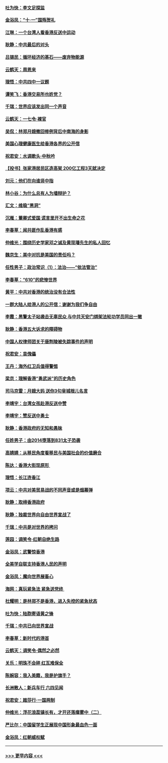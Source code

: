 #### [吐为快：李文足探监](../pages/nsc993/n11509622.md?t=09102111) 
#### [金浴凤：“十‧一”国殇贺礼](../pages/nsc993/n11509593.md?t=09102111) 
#### [江琳：一个台湾人看香港反送中运动](../pages/nsc993/n11509211.md?t=09102111) 
#### [耿静：中共最后的对头](../pages/nsc993/n11508308.md?t=09102111) 
#### [吕锡民：循环经济的基石——废弃物能源](../pages/nsc993/n11508212.md?t=09102111) 
#### [云鹤天：周恩来](../pages/nsc993/n11508055.md?t=09102111) 
#### [理悟：中共四中一议题](../pages/nsc993/n11507782.md?t=09102111) 
#### [谭笑飞：香港交易所也姓党？](../pages/nsc993/n11507753.md?t=09102111) 
#### [千瑞：世界应该发出同一个声音](../pages/nsc993/n11507290.md?t=09102111) 
#### [云鹤天：一七令‧裸官](../pages/nsc993/n11507177.md?t=09102111) 
#### [吴侃：林郑月娥撤回修例背后中南海的身影](../pages/nsc993/n11506876.md?t=09102111) 
#### [美国心理健康医生给香港各界的公开信](../pages/nsc993/n11506809.md?t=09102111) 
#### [祝君安：水调歌头‧中秋吟](../pages/nsc993/n11506758.md?t=09102111) 
#### [【投书】张家港居民区造高架 200亿工程3天就决定](../pages/nsc993/n11506682.md?t=09102111) 
#### [刘元：他们在向谁竖中指](../pages/nsc993/n11505384.md?t=09102111) 
#### [林小谷：为什么总有人为墙辩护？](../pages/nsc993/n11505226.md?t=09102111) 
#### [汇文：维稳“黑洞”](../pages/nsc993/n11504347.md?t=09102111) 
#### [沉雁：董卿式爱国 谎言里开不出生命之花](../pages/nsc993/n11503215.md?t=09102111) 
#### [李春草：闻共匪作乱香港有感](../pages/nsc993/n11503072.md?t=09102111) 
#### [仲维光：围绕历史学家邓之诚及黄现璠先生的私人回忆](../pages/nsc993/n11501330.md?t=09102111) 
#### [魏京生：美中对抗是美国的责任吗？](../pages/nsc993/n11500723.md?t=09102111) 
#### [任性男子：政治常识（1）：法治——“依法管治”](../pages/nsc993/n11500791.md?t=09102111) 
#### [李春草：“610”的悲惨世界](../pages/nsc993/n11501141.md?t=09102111) 
#### [黄平：中共对香港的统治没有合法性](../pages/nsc993/n11499473.md?t=09102111) 
#### [一群大陆人给港人的公开信：谢谢为我们争自由](../pages/nsc993/n11500402.md?t=09102111) 
#### [李霞：黑警太子站袭击无辜民众 与中共天安门绑架法轮功学员同出一辙](../pages/nsc993/n11499805.md?t=09102111) 
#### [耿静：香港五大诉求的障碍物](../pages/nsc993/n11497578.md?t=09102111) 
#### [中国人权律师团关于唐荆陵被失踪事件的声明](../pages/nsc993/n11500014.md?t=09102111) 
#### [祝君安：哀傀儡](../pages/nsc993/n11499776.md?t=09102111) 
#### [王丹：海外红卫兵值得警惕](../pages/nsc993/n11498138.md?t=09102111) 
#### [梁京：理解香港“勇武派”的历史角色](../pages/nsc993/n11498006.md?t=09102111) 
#### [司马京雷：月娥大妈  送你3句皇城根儿名言](../pages/nsc993/n11497885.md?t=09102111) 
#### [李靖宇：台湾女孩赴港反送中赞](../pages/nsc993/n11497721.md?t=09102111) 
#### [李靖宇：赞反送中勇士](../pages/nsc993/n11497452.md?t=09102111) 
#### [耿静：香港政府的无知和愚昧](../pages/nsc993/n11494238.md?t=09102111) 
#### [任姓男子：由2014堕落到831太子恐袭](../pages/nsc993/n11496683.md?t=09102111) 
#### [高婧婧：从移民角度看移民与美国社会的价值磨合](../pages/nsc993/n11495757.md?t=09102111) 
#### [陈达：香港大街现原形 ](../pages/nsc993/n11495441.md?t=09102111) 
#### [理悟：长江连香江](../pages/nsc993/n11495377.md?t=09102111) 
#### [项云：中共对美贸易战的不同声音或是烟幕弹](../pages/nsc993/n11494929.md?t=09102111) 
#### [耿静：取缔香港政府](../pages/nsc993/n11494218.md?t=09102111) 
#### [耿静：独裁世界向自由世界宣战了](../pages/nsc993/n11494190.md?t=09102111) 
#### [千瑞：中共是对世界的拷问](../pages/nsc993/n11493021.md?t=09102111) 
#### [莲园：调笑令‧红朝自绝生路](../pages/nsc993/n11493011.md?t=09102111) 
#### [金浴凤：武警惊香港](../pages/nsc993/n11492994.md?t=09102111) 
#### [全美学自联支持香港人民的声明](../pages/nsc993/n11492630.md?t=09102111) 
#### [金浴凤：魔向世界展畜心](../pages/nsc993/n11492599.md?t=09102111) 
#### [海网：真玩紧急法 紧急送党终 ](../pages/nsc993/n11492535.md?t=09102111) 
#### [杜耀明：是林郑不是香港，进入失控的紧急状态](../pages/nsc993/n11491420.md?t=09102111) 
#### [吐为快：陆胞寄语黄之锋](../pages/nsc993/n11491117.md?t=09102111) 
#### [千瑞：中共已向世界宣战](../pages/nsc993/n11490123.md?t=09102111) 
#### [李春草：新时代的港首](../pages/nsc993/n11489864.md?t=09102111) 
#### [云鹤天：调笑令·偶然之必然](../pages/nsc993/n11489701.md?t=09102111) 
#### [关乐：明珠不会碎 红瓦难保全](../pages/nsc993/n11489647.md?t=09102111) 
#### [陈婉容：我入美籍，我是护旗手？](../pages/nsc993/n11487908.md?t=09102111) 
#### [长洲散人：新兵车行 六四见闻](../pages/nsc993/n11487729.md?t=09102111) 
#### [祝君安：踏莎行‧一国两制](../pages/nsc993/n11487699.md?t=09102111) 
#### [仲维光：浮花浪蕊镇长有，才开还落瘴雾中（二）](../pages/nsc993/n11483286.md?t=09102111) 
#### [严比尔：中国留学生正展现中国形象最血色一面](../pages/nsc993/n11485145.md?t=09102111) 
#### [金浴凤：红朝威权赋](../pages/nsc993/n11485191.md?t=09102111) 

----
#### [ >>> 更早内容 <<< ](../indexes/nsc993-earlier.md)
